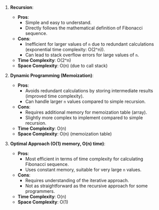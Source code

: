 

1. **Recursion**:
   - **Pros**:
     - Simple and easy to understand.
     - Directly follows the mathematical definition of Fibonacci sequence.
   - **Cons**:
     - Inefficient for larger values of `n` due to redundant calculations (exponential time complexity: O(2^n)).
     - Can lead to stack overflow errors for large values of `n`.
   - **Time Complexity**: O(2^n)
   - **Space Complexity**: O(n) (due to call stack)

2. **Dynamic Programming (Memoization)**:
   - **Pros**:
     - Avoids redundant calculations by storing intermediate results (improved time complexity).
     - Can handle larger `n` values compared to simple recursion.
   - **Cons**:
     - Requires additional memory for memoization table (array).
     - Slightly more complex to implement compared to simple recursion.
   - **Time Complexity**: O(n)
   - **Space Complexity**: O(n) (memoization table)

3. **Optimal Approach (O(1) memory, O(n) time)**:
   - **Pros**:
     - Most efficient in terms of time complexity for calculating Fibonacci sequence.
     - Uses constant memory, suitable for very large `n` values.
   - **Cons**:
     - Requires understanding of the iterative approach.
     - Not as straightforward as the recursive approach for some programmers.
   - **Time Complexity**: O(n)
   - **Space Complexity**: O(1)

